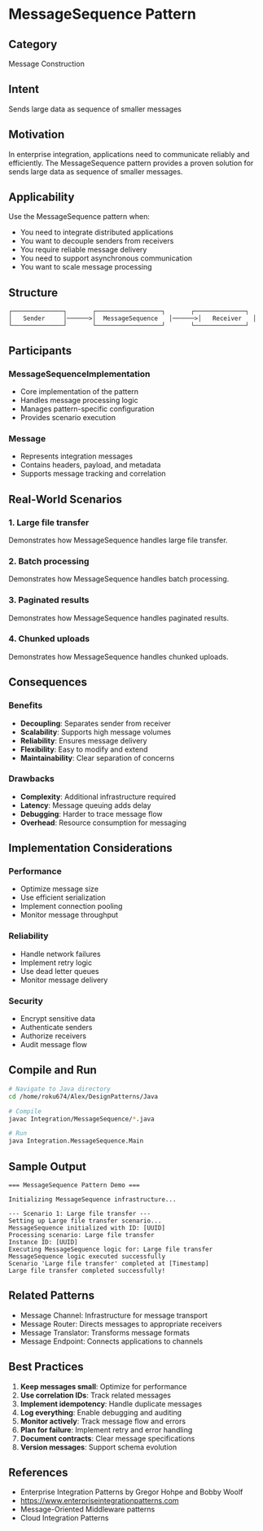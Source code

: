 # MessageSequence Pattern

## Category
Message Construction

## Intent
Sends large data as sequence of smaller messages

## Motivation
In enterprise integration, applications need to communicate reliably and efficiently.
The MessageSequence pattern provides a proven solution for sends large data as sequence of smaller messages.

## Applicability
Use the MessageSequence pattern when:
- You need to integrate distributed applications
- You want to decouple senders from receivers
- You require reliable message delivery
- You need to support asynchronous communication
- You want to scale message processing

## Structure
```
┌──────────────┐       ┌──────────────────┐       ┌──────────────┐
│   Sender     │──────>│  MessageSequence   │──────>│   Receiver   │
└──────────────┘       └──────────────────┘       └──────────────┘
```

## Participants

### MessageSequenceImplementation
- Core implementation of the pattern
- Handles message processing logic
- Manages pattern-specific configuration
- Provides scenario execution

### Message
- Represents integration messages
- Contains headers, payload, and metadata
- Supports message tracking and correlation

## Real-World Scenarios

### 1. Large file transfer
Demonstrates how MessageSequence handles large file transfer.

### 2. Batch processing
Demonstrates how MessageSequence handles batch processing.

### 3. Paginated results
Demonstrates how MessageSequence handles paginated results.

### 4. Chunked uploads
Demonstrates how MessageSequence handles chunked uploads.

## Consequences

### Benefits
- **Decoupling**: Separates sender from receiver
- **Scalability**: Supports high message volumes
- **Reliability**: Ensures message delivery
- **Flexibility**: Easy to modify and extend
- **Maintainability**: Clear separation of concerns

### Drawbacks
- **Complexity**: Additional infrastructure required
- **Latency**: Message queuing adds delay
- **Debugging**: Harder to trace message flow
- **Overhead**: Resource consumption for messaging

## Implementation Considerations

### Performance
- Optimize message size
- Use efficient serialization
- Implement connection pooling
- Monitor message throughput

### Reliability
- Handle network failures
- Implement retry logic
- Use dead letter queues
- Monitor message delivery

### Security
- Encrypt sensitive data
- Authenticate senders
- Authorize receivers
- Audit message flow

## Compile and Run
```bash
# Navigate to Java directory
cd /home/roku674/Alex/DesignPatterns/Java

# Compile
javac Integration/MessageSequence/*.java

# Run
java Integration.MessageSequence.Main
```

## Sample Output
```
=== MessageSequence Pattern Demo ===

Initializing MessageSequence infrastructure...

--- Scenario 1: Large file transfer ---
Setting up Large file transfer scenario...
MessageSequence initialized with ID: [UUID]
Processing scenario: Large file transfer
Instance ID: [UUID]
Executing MessageSequence logic for: Large file transfer
MessageSequence logic executed successfully
Scenario 'Large file transfer' completed at [Timestamp]
Large file transfer completed successfully!
```

## Related Patterns
- Message Channel: Infrastructure for message transport
- Message Router: Directs messages to appropriate receivers
- Message Translator: Transforms message formats
- Message Endpoint: Connects applications to channels

## Best Practices
1. **Keep messages small**: Optimize for performance
2. **Use correlation IDs**: Track related messages
3. **Implement idempotency**: Handle duplicate messages
4. **Log everything**: Enable debugging and auditing
5. **Monitor actively**: Track message flow and errors
6. **Plan for failure**: Implement retry and error handling
7. **Document contracts**: Clear message specifications
8. **Version messages**: Support schema evolution

## References
- Enterprise Integration Patterns by Gregor Hohpe and Bobby Woolf
- https://www.enterpriseintegrationpatterns.com
- Message-Oriented Middleware patterns
- Cloud Integration Patterns
